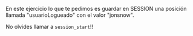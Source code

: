 En este ejercicio lo que te pedimos es guardar en SESSION una posición llamada "usuarioLogueado" con el valor "jonsnow".

No olvides llamar a `session_start`!!